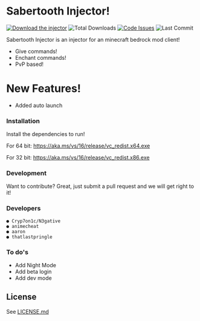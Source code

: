 # Sabertooth Injector!


[![Download the injector](https://img.shields.io/badge/download-injector-brightgreen?style=for-the-badge "Download the injector")](https://download_link "Download the injector")
![Total Downloads](https://img.shields.io/github/downloads/CRYP7ONIC/SabertoothInjector/total?style=for-the-badge)
[![Code Issues](https://img.shields.io/github/issues/CRYP7ONIC/SabertoothInjector?color=red&label=Code%20Issues&style=for-the-badge)](https://google.com)
![Last Commit](https://img.shields.io/github/last-commit/CRYP7ONIC/SabertoothInjector?style=for-the-badge)


Sabertooth Injector is an injector for an minecraft bedrock mod client!

  - Give commands!
  - Enchant commands!
  - PvP based!

# New Features!

  - Added auto launch



### Installation

Install the dependencies to run!

For 64 bit:
https://aka.ms/vs/16/release/vc_redist.x64.exe

For 32 bit:
https://aka.ms/vs/16/release/vc_redist.x86.exe



### Development

Want to contribute? Great, just submit a pull request and we will get right to it!

### Developers

```
● Cryp7on1c/N3gative
● animecheat
● aaron
● thatlastpringle
```


### To do's

 - Add Night Mode
 - Add beta login
 - Add dev mode

License
----

See [LICENSE.md](https://github.com/N3gativeBlood/SabertoothInjector/blob/master/LICENSE)
